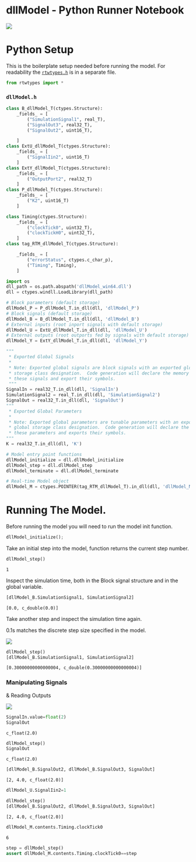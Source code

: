 # dllModel - Python Runner Notebook

![](dllModel.png)

# Python Setup

This is the boilerplate setup needed before running the model. For readability the [`rtwtypes.h`](https://github.com/dapperfu/python_SimulinkDLL/blob/master/Example1/rtwtypes.py) is in a separate file.


```python
from rtwtypes import *
```

### ```dllModel.h```


```python
class B_dllModel_T(ctypes.Structure):
    _fields_ = [
        ("SimulationSignal1", real_T),
        ("SignalOut3", real32_T),
        ("SignalOut2", uint16_T),

    ]
class ExtU_dllModel_T(ctypes.Structure):
    _fields_ = [
        ("SignalIin2", uint16_T)
    ]
class ExtY_dllModel_T(ctypes.Structure):
    _fields_ = [
        ("OutputPort2", real32_T)
    ]
class P_dllModel_T(ctypes.Structure):
    _fields_ = [
        ("K2", uint16_T)
    ]

class Timing(ctypes.Structure):
    _fields_ = [
        ("clockTick0", uint32_T),
        ("clockTickH0", uint32_T),
    ]
class tag_RTM_dllModel_T(ctypes.Structure):

    _fields_ = [
        ("errorStatus", ctypes.c_char_p),
        ("Timing", Timing),
    ]
```


```python
import os
dll_path = os.path.abspath('dllModel_win64.dll')
dll = ctypes.windll.LoadLibrary(dll_path)
```


```python
# Block parameters (default storage)
dllModel_P = P_dllModel_T.in_dll(dll, 'dllModel_P')
# Block signals (default storage)
dllModel_B = B_dllModel_T.in_dll(dll, 'dllModel_B')
# External inputs (root inport signals with default storage)
dllModel_U = ExtU_dllModel_T.in_dll(dll, 'dllModel_U')
# External outputs (root outports fed by signals with default storage)
dllModel_Y = ExtY_dllModel_T.in_dll(dll, 'dllModel_Y')
```


```python
"""
 * Exported Global Signals
 *
 * Note: Exported global signals are block signals with an exported global
 * storage class designation.  Code generation will declare the memory for
 * these signals and export their symbols.
 """
SignalIn = real32_T.in_dll(dll, 'SignalIn')
SimulationSignal2 = real_T.in_dll(dll, 'SimulationSignal2')
SignalOut = real32_T.in_dll(dll, 'SignalOut')
"""
 * Exported Global Parameters
 *
 * Note: Exported global parameters are tunable parameters with an exported
 * global storage class designation.  Code generation will declare the memory for
 * these parameters and exports their symbols.
"""
K = real32_T.in_dll(dll, 'K')

# Model entry point functions
dllModel_initialize = dll.dllModel_initialize
dllModel_step = dll.dllModel_step
dllModel_terminate = dll.dllModel_terminate

# Real-time Model object
dllModel_M = ctypes.POINTER(tag_RTM_dllModel_T).in_dll(dll, 'dllModel_M')
```

# Running The Model.

Before running the model you will need to run the model init function.


```python
dllModel_initialize();
```

Take an initial step into the model, function returns the current step number.


```python
dllModel_step()
```




    1



Inspect the simulation time, both in the Block signal structure and in the global variable.


```python
[dllModel_B.SimulationSignal1, SimulationSignal2]
```




    [0.0, c_double(0.0)]



Take another step and inspect the simulation time again.

0.1s matches the discrete step size specified in the model.

![](dllModel_solver.png)



```python
dllModel_step()
[dllModel_B.SimulationSignal1, SimulationSignal2]
```




    [0.30000000000000004, c_double(0.30000000000000004)]



### Manipulating Signals

& Reading Outputs

![](dllModel.png)


```python
SignalIn.value=float(2)
SignalOut
```




    c_float(2.0)




```python
dllModel_step()
SignalOut
```




    c_float(2.0)




```python
[dllModel_B.SignalOut2, dllModel_B.SignalOut3, SignalOut]
```




    [2, 4.0, c_float(2.0)]




```python
dllModel_U.SignalIin2=1
```


```python
dllModel_step()
[dllModel_B.SignalOut2, dllModel_B.SignalOut3, SignalOut]
```




    [2, 4.0, c_float(2.0)]




```python
dllModel_M.contents.Timing.clockTick0
```




    6




```python
step = dllModel_step()
assert dllModel_M.contents.Timing.clockTick0==step
```
